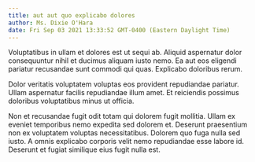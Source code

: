 ```yaml
---
title: aut aut quo explicabo dolores
author: Ms. Dixie O'Hara
date: Fri Sep 03 2021 13:33:52 GMT-0400 (Eastern Daylight Time)
---
```

Voluptatibus in ullam et dolores est ut sequi ab. Aliquid aspernatur dolor consequuntur nihil et ducimus aliquam iusto nemo. Ea aut eos eligendi pariatur recusandae sunt commodi qui quas. Explicabo doloribus rerum.

 Dolor veritatis voluptatem voluptas eos provident repudiandae pariatur. Ullam aspernatur facilis repudiandae illum amet. Et reiciendis possimus doloribus voluptatibus minus ut officia.

 Non et recusandae fugit odit totam qui dolorem fugit mollitia. Ullam ex eveniet temporibus nemo expedita sed dolorem et. Deserunt praesentium non ex voluptatem voluptas necessitatibus. Dolorem quo fuga nulla sed iusto. A omnis explicabo corporis velit nemo repudiandae esse labore id. Deserunt et fugiat similique eius fugit nulla est.